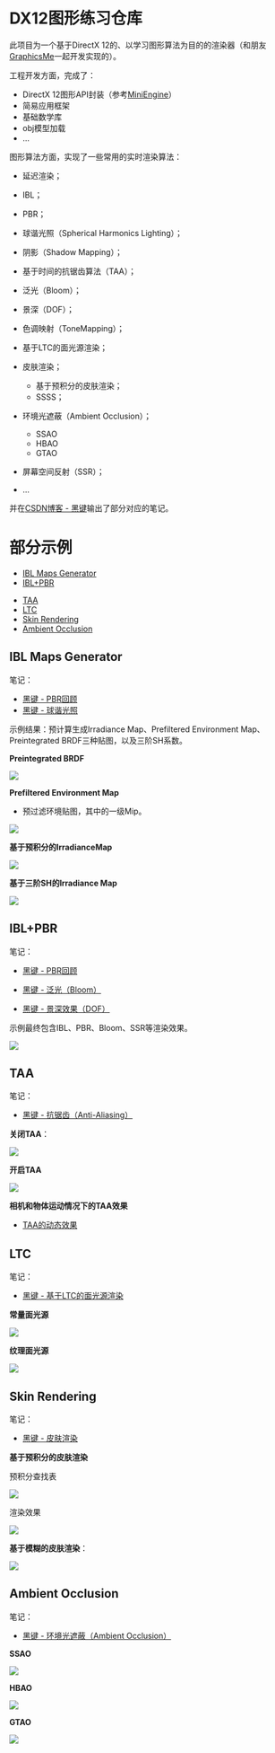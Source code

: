 # DX12图形练习仓库

此项目为一个基于DirectX 12的、以学习图形算法为目的的渲染器（和朋友[GraphicsMe](https://github.com/GraphicsMe)一起开发实现的）。

工程开发方面，完成了：

- DirectX 12图形API封装（参考[MiniEngine](https://github.com/microsoft/DirectX-Graphics-Samples)）
- 简易应用框架
- 基础数学库
- obj模型加载
- ...

图形算法方面，实现了一些常用的实时渲染算法：

- 延迟渲染；
- IBL；
- PBR；
- 球谐光照（Spherical Harmonics Lighting）；
- 阴影（Shadow Mapping）；
- 基于时间的抗锯齿算法（TAA）；
- 泛光（Bloom）；
- 景深（DOF）；
- 色调映射（ToneMapping）；
- 基于LTC的面光源渲染；
- 皮肤渲染；
  - 基于预积分的皮肤渲染；
  - SSSS；
- 环境光遮蔽（Ambient Occlusion）；
  - SSAO
  - HBAO
  - GTAO
- 屏幕空间反射（SSR）；

- ...

并在[CSDN博客 - 黑键](https://blog.csdn.net/qjh5606)输出了部分对应的笔记。



部分示例
=================

* [IBL Maps Generator](#ibl-maps-generator)
* [IBL+PBR](#iblpbr)

- [TAA](#taa)
- [LTC](#ltc)
- [Skin Rendering](#skin-rendering)
- [Ambient Occlusion](#ambient-occlusion)



## IBL Maps Generator

笔记：

- [黑键 - PBR回顾](https://blog.csdn.net/qjh5606/article/details/118558172)
- [黑键 - 球谐光照](https://blog.csdn.net/qjh5606/article/details/118444249?spm=1001.2014.3001.5501)

示例结果：预计算生成Irradiance Map、Prefiltered Environment Map、Preintegrated BRDF三种贴图，以及三阶SH系数。

**Preintegrated BRDF**

![](Tutorial10/Result/Preintegrated.png)



**Prefiltered Environment Map**

- 预过滤环境贴图，其中的一级Mip。

![](Tutorial10/Result/Prefiltered.png)



**基于预积分的IrradianceMap**

![](Tutorial10/Result/IrradianceMap.png)



**基于三阶SH的Irradiance Map**

![](Tutorial10/Result/Irradiance-SH.png)



## IBL+PBR

笔记：

- [黑键 - PBR回顾](https://blog.csdn.net/qjh5606/article/details/118558172)
- [黑键 - 泛光（Bloom）](https://blog.csdn.net/qjh5606/article/details/119005531)

- [黑键 - 景深效果（DOF）](https://blog.csdn.net/qjh5606/article/details/118960868)

示例最终包含IBL、PBR、Bloom、SSR等渲染效果。

![](Tutorial09/Result/Final.png)



## TAA

笔记：

- [黑键 - 抗锯齿（Anti-Aliasing）](https://blog.csdn.net/qjh5606/article/details/118827463)



**关闭TAA**：

![](Tutorial09/Result/No-TAA.png)

**开启TAA**

![](Tutorial09/Result/TAA.png)



**相机和物体运动情况下的TAA效果**

- [TAA的动态效果](https://www.bilibili.com/video/BV1aA411c7nc)




## LTC

笔记：

- [黑键 - 基于LTC的面光源渲染](https://blog.csdn.net/qjh5606/article/details/119682254)

**常量面光源**

![](TutorialLTC/Result/1-LTC-ConstantLight.png)

**纹理面光源**

![](TutorialLTC/Result/2-LTC-TextureLight.png)



## Skin Rendering

笔记：

- [黑键 - 皮肤渲染](https://blog.csdn.net/qjh5606/article/details/119820942)

**基于预积分的皮肤渲染**

预积分查找表

![](TutorialSkin/Result/0-PreIntegratedLut.png)

渲染效果

![](TutorialSkin/Result/1-PreIntegratedSkin.png)



**基于模糊的皮肤渲染**：

![](TutorialSkin/Result/2-SSSS.png)



## Ambient Occlusion

笔记：

- [黑键 - 环境光遮蔽（Ambient Occlusion）](https://blog.csdn.net/qjh5606/article/details/120001743)



**SSAO**

![](TutorialAO/Result/1-SSAO.png)



**HBAO**

![](TutorialAO/Result/2-HBAO.png)



**GTAO**

![](TutorialAO/Result/3-GTAO.png)
